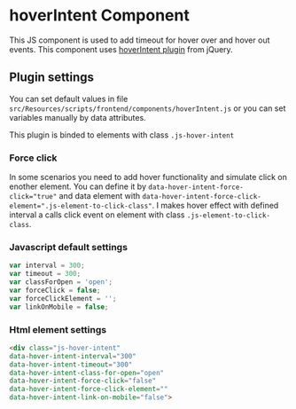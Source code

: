 # hoverIntent Component
This JS component is used to add timeout for hover over and hover out events.
This component uses [hoverIntent plugin](http://briancherne.github.io/jquery-hoverIntent/) from jQuery.

## Plugin settings
You can set default values in file `src/Resources/scripts/frontend/components/hoverIntent.js` or you can set variables manually by data attributes.

This plugin is binded to elements with class `.js-hover-intent`

### Force click
In some scenarios you need to add hover functionality and simulate click on enother element. You can define it by `data-hover-intent-force-click="true"` and data element with `data-hover-intent-force-click-element=".js-element-to-click-class"`. I makes hover effect with defined interval a calls click event on element with class `.js-element-to-click-class`.

### Javascript default settings
```javascript
var interval = 300;
var timeout = 300;
var classForOpen = 'open';
var forceClick = false;
var forceClickElement = '';
var linkOnMobile = false;
```

### Html element settings
```html
<div class="js-hover-intent"
data-hover-intent-interval="300"
data-hover-intent-timeout="300"
data-hover-intent-class-for-open="open"
data-hover-intent-force-click="false"
data-hover-intent-force-click-element=""
data-hover-intent-link-on-mobile="false">
```
